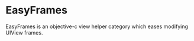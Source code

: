 # EasyFrames
EasyFrames is an objective-c view helper category which eases modifying UIView frames.
